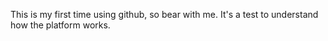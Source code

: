 This is my first time using github, so bear with me.
It's a test to understand how the platform works.
